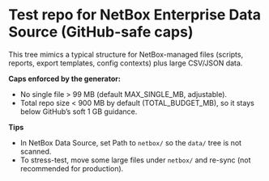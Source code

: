 # Test repo for NetBox Enterprise Data Source (GitHub-safe caps)

This tree mimics a typical structure for NetBox-managed files (scripts, reports, export templates, config contexts) plus large CSV/JSON data.

**Caps enforced by the generator:**
- No single file > 99 MB (default MAX_SINGLE_MB, adjustable).
- Total repo size < 900 MB by default (TOTAL_BUDGET_MB), so it stays below GitHub’s soft 1 GB guidance.

**Tips**
- In NetBox Data Source, set Path to `netbox/` so the `data/` tree is not scanned.
- To stress-test, move some large files under `netbox/` and re-sync (not recommended for production).
